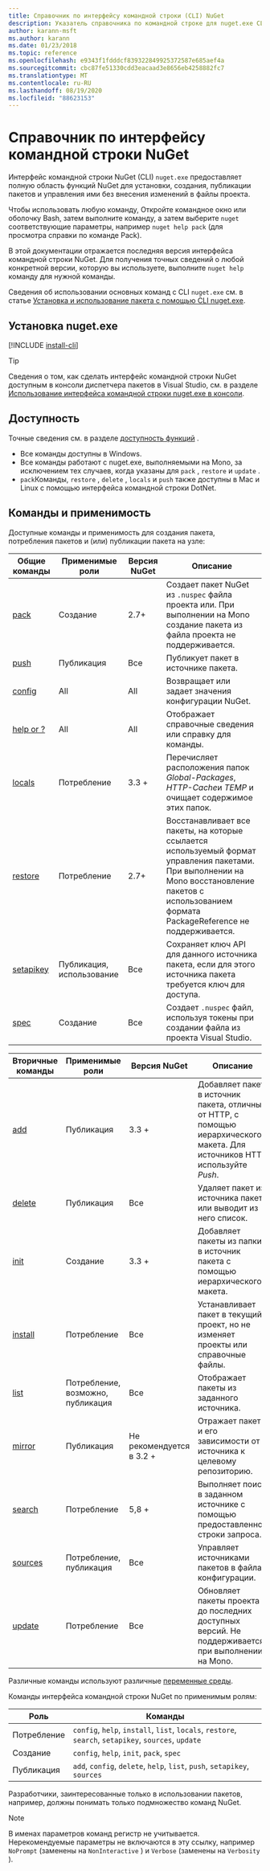 ```yaml
---
title: Справочник по интерфейсу командной строки (CLI) NuGet
description: Указатель справочника по командной строке для nuget.exe CLI
author: karann-msft
ms.author: karann
ms.date: 01/23/2018
ms.topic: reference
ms.openlocfilehash: e9343f1fdddcf839322849925372587e685aef4a
ms.sourcegitcommit: cbc87fe51330cdd3eacaad3e8656eb4258882fc7
ms.translationtype: MT
ms.contentlocale: ru-RU
ms.lasthandoff: 08/19/2020
ms.locfileid: "88623153"
---
```

# <a name="nuget-cli-reference"></a>Справочник по интерфейсу командной строки NuGet

Интерфейс командной строки NuGet (CLI) `nuget.exe` предоставляет полную область функций NuGet для установки, создания, публикации пакетов и управления ими без внесения изменений в файлы проекта.

Чтобы использовать любую команду, Откройте командное окно или оболочку Bash, затем выполните команду, а затем выберите `nuget` соответствующие параметры, например `nuget help pack` (для просмотра справки по команде Pack).

В этой документации отражается последняя версия интерфейса командной строки NuGet. Для получения точных сведений о любой конкретной версии, которую вы используете, выполните `nuget help` команду для нужной команды.

Сведения об использовании основных команд с CLI `nuget.exe` см. в статье [Установка и использование пакета с помощью CLI nuget.exe](../consume-packages/install-use-packages-nuget-cli.md).

## <a name="installing-nugetexe"></a>Установка nuget.exe

[!INCLUDE [install-cli](../includes/install-cli.md)]

> [!Tip]
> Сведения о том, как сделать интерфейс командной строки NuGet доступным в консоли диспетчера пакетов в Visual Studio, см. в разделе [Использование интерфейса командной строки nuget.exe в консоли](../consume-packages/install-use-packages-powershell.md#use-the-nugetexe-cli-in-the-console).

## <a name="availability"></a>Доступность

Точные сведения см. в разделе [доступность функций](../install-nuget-client-tools.md#feature-availability) .

- Все команды доступны в Windows.
- Все команды работают с nuget.exe, выполняемыми на Mono, за исключением тех случаев, когда указаны для `pack` , `restore` и `update` .
- `pack`Команды, `restore` , `delete` , `locals` и `push` также доступны в Mac и Linux с помощью интерфейса командной строки DotNet.

## <a name="commands-and-applicability"></a>Команды и применимость

Доступные команды и применимость для создания пакета, потребления пакетов и (или) публикации пакета на узле:

| Общие команды | Применимые роли | Версия NuGet | Описание |
| --- | --- | --- | --- |
| [pack](cli-reference/cli-ref-pack.md) | Создание | 2.7+ | Создает пакет NuGet из `.nuspec` файла проекта или. При выполнении на Mono создание пакета из файла проекта не поддерживается. |
| [push](cli-reference/cli-ref-push.md) | Публикация | Все | Публикует пакет в источнике пакета. |
| [config](cli-reference/cli-ref-config.md) | All | All | Возвращает или задает значения конфигурации NuGet. |
| [help or ?](cli-reference/cli-ref-help.md) | All | All | Отображает справочные сведения или справку для команды. |
| [locals](cli-reference/cli-ref-locals.md) | Потребление | 3.3 + | Перечисляет расположения папок *Global-Packages*, *HTTP-Cache*и *TEMP* и очищает содержимое этих папок. |
| [restore](cli-reference/cli-ref-restore.md) | Потребление | 2.7+ | Восстанавливает все пакеты, на которые ссылается используемый формат управления пакетами. При выполнении на Mono восстановление пакетов с использованием формата PackageReference не поддерживается. |
| [setapikey](cli-reference/cli-ref-setapikey.md) | Публикация, использование | Все | Сохраняет ключ API для данного источника пакета, если для этого источника пакета требуется ключ для доступа. |
| [spec](cli-reference/cli-ref-spec.md) | Создание | Все | Создает `.nuspec` файл, используя токены при создании файла из проекта Visual Studio. |

| Вторичные команды | Применимые роли | Версия NuGet | Описание |
| --- | --- | --- | --- |
| [add](cli-reference/cli-ref-add.md) | Публикация | 3.3 + | Добавляет пакет в источник пакета, отличный от HTTP, с помощью иерархического макета. Для источников HTTP используйте *Push*. |
| [delete](cli-reference/cli-ref-delete.md) | Публикация | Все | Удаляет пакет из источника пакета или выводит из него список. |
| [init](cli-reference/cli-ref-init.md) | Создание | 3.3 + | Добавляет пакеты из папки в источник пакета с помощью иерархического макета. |
| [install](cli-reference/cli-ref-install.md) | Потребление | Все | Устанавливает пакет в текущий проект, но не изменяет проекты или справочные файлы. |
| [list](cli-reference/cli-ref-list.md) | Потребление, возможно, публикация | Все | Отображает пакеты из заданного источника. |
| [mirror](cli-reference/cli-ref-mirror.md) | Публикация | Не рекомендуется в 3.2 + | Отражает пакет и его зависимости от источника к целевому репозиторию. |
| [search](cli-reference/cli-ref-search.md) | Потребление | 5,8 + | Выполняет поиск в заданном источнике с помощью предоставленной строки запроса. |
| [sources](cli-reference/cli-ref-sources.md) | Потребление, публикация | Все | Управляет источниками пакетов в файлах конфигурации. |
| [update](cli-reference/cli-ref-update.md) | Потребление | Все | Обновляет пакеты проекта до последних доступных версий. Не поддерживается при выполнении на Mono. |

Различные команды используют различные [переменные среды](cli-reference/cli-ref-environment-variables.md).

Команды интерфейса командной строки NuGet по применимым ролям:

| Роль | Команды |
| --- | --- |
| Потребление | `config`, `help`, `install`, `list`, `locals`, `restore`, `search`, `setapikey`, `sources`, `update` |
| Создание | `config`, `help`, `init`, `pack`, `spec` |
| Публикация | `add`, `config`, `delete`, `help`, `list`, `push`, `setapikey`, `sources` |

Разработчики, заинтересованные только в использовании пакетов, например, должны понимать только подмножество команд NuGet.

> [!Note]
> В именах параметров команд регистр не учитывается. Нерекомендуемые параметры не включаются в эту ссылку, например `NoPrompt` (заменены на `NonInteractive` ) и `Verbose` (заменены на `Verbosity` ).
